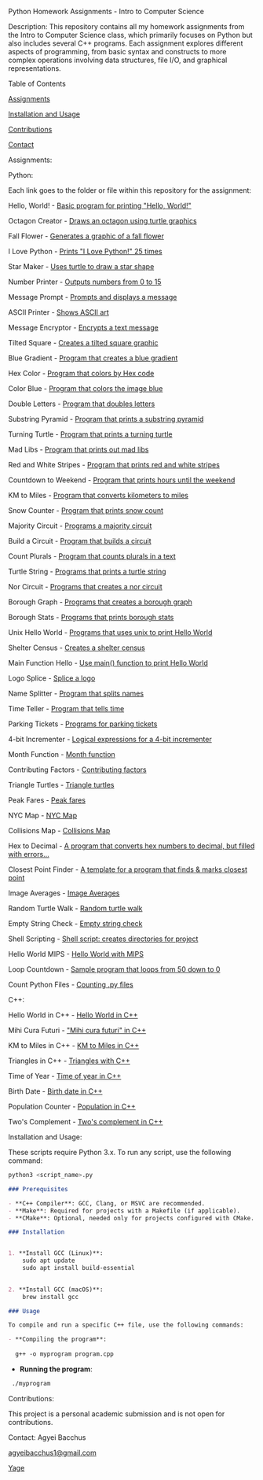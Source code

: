 Python Homework Assignments - Intro to Computer Science

Description:
This repository contains all my homework assignments from the Intro to Computer Science class, which primarily focuses on Python but also includes several C++ programs. Each assignment explores different aspects of programming, from basic syntax and constructs to more complex operations involving data structures, file I/O, and graphical representations.

Table of Contents

[Assignments](#Assignments)

[Installation and Usage](#InstallationandUsage)

[Contributions](#Contrabutions)

[Contact](#Contact)
	
	

Assignments:



Python:

Each link goes to the folder or file within this repository for the assignment:

Hello, World! - [Basic program for printing "Hello, World!"](https://github.com/Yage0110/CSCI-127/blob/main/HW1.py)

Octagon Creator - [Draws an octagon using turtle graphics](https://github.com/Yage0110/CSCI-127/blob/main/HW2.py)

Fall Flower - [Generates a graphic of a fall flower](https://github.com/Yage0110/CSCI-127/blob/main/HW3.py)

I Love Python - [Prints "I Love Python!" 25 times](https://github.com/Yage0110/CSCI-127/blob/main/HW4.py)

Star Maker - [Uses turtle to draw a star shape](https://github.com/Yage0110/CSCI-127/blob/main/HW5.py)

Number Printer - [Outputs numbers from 0 to 15](https://github.com/Yage0110/CSCI-127/blob/main/HW6.py)

Message Prompt - [Prompts and displays a message](https://github.com/Yage0110/CSCI-127/blob/main/HW7.py)

ASCII Printer - [Shows ASCII art](https://github.com/Yage0110/CSCI-127/blob/main/HW8.py)

Message Encryptor - [Encrypts a text message](https://github.com/Yage0110/CSCI-127/blob/main/HW9.py)

Tilted Square - [Creates a tilted square graphic](https://github.com/Yage0110/CSCI-127/blob/main/HW10.py)

Blue Gradient - [Program that creates a blue gradient](https://github.com/Yage0110/CSCI-127/blob/main/HW11.py)

Hex Color - [Program that colors by Hex code](https://github.com/Yage0110/CSCI-127/blob/main/HW12.py)

Color Blue - [Program that colors the image blue](https://github.com/Yage0110/CSCI-127/blob/main/HW13.py)

Double Letters - [Program that doubles letters](https://github.com/Yage0110/CSCI-127/blob/main/HW14.py)

Substring Pyramid - [Program that prints a substring pyramid](https://github.com/Yage0110/CSCI-127/blob/main/HW15.py)

Turning Turtle - [Program that prints a turning turtle](https://github.com/Yage0110/CSCI-127/blob/main/HW16.py)

Mad Libs - [Program that prints out mad libs](https://github.com/Yage0110/CSCI-127/blob/main/HW17.py)

Red and White Stripes - [Program that prints red and white stripes](https://github.com/Yage0110/CSCI-127/blob/main/HW18.py)

Countdown to Weekend - [Program that prints hours until the weekend](https://github.com/Yage0110/CSCI-127/blob/main/HW19.py)

KM to Miles - [Program that converts kilometers to miles](https://github.com/Yage0110/CSCI-127/blob/main/HW20.py)

Snow Counter - [Program that prints snow count](https://github.com/Yage0110/CSCI-127/blob/main/HW21.py)

Majority Circuit - [Programs a majority circuit](https://github.com/Yage0110/CSCI-127/blob/main/HW22.py)

Build a Circuit - [Program that builds a circuit](https://github.com/Yage0110/CSCI-127/blob/main/HW23.py)

Count Plurals - [Program that counts plurals in a text](https://github.com/Yage0110/CSCI-127/blob/main/HW24.py)

Turtle String - [Programs that prints a turtle string](https://github.com/Yage0110/CSCI-127/blob/main/HW25.py)

Nor Circuit - [Programs that creates a nor circuit](https://github.com/Yage0110/CSCI-127/blob/main/HW26.py)

Borough Graph - [Programs that creates a borough graph](https://github.com/Yage0110/CSCI-127/blob/main/HW27.py)

Borough Stats - [Programs that prints borough stats](https://github.com/Yage0110/CSCI-127/blob/main/HW28.py)

Unix Hello World - [Programs that uses unix to print Hello World](https://github.com/Yage0110/CSCI-127/blob/main/HW29.py)

Shelter Census - [Creates a shelter census](https://github.com/Yage0110/CSCI-127/blob/main/HW31.py)

Main Function Hello - [Use main() function to print Hello World](https://github.com/Yage0110/CSCI-127/blob/main/HW32.py)

Logo Splice - [Splice a logo](https://github.com/Yage0110/CSCI-127/blob/main/HW33.py)

Name Splitter - [Program that splits names](https://github.com/Yage0110/CSCI-127/blob/main/HW34.py)

Time Teller - [Program that tells time](https://github.com/Yage0110/CSCI-127/blob/main/HW35.py)

Parking Tickets - [Programs for parking tickets](https://github.com/Yage0110/CSCI-127/blob/main/HW36.py)

4-bit Incrementer - [Logical expressions for a 4-bit incrementer](https://github.com/Yage0110/CSCI-127/blob/main/HW37.py)

Month Function - [Month function](https://github.com/Yage0110/CSCI-127/blob/main/HW38.py)

Contributing Factors - [Contributing factors](https://github.com/Yage0110/CSCI-127/blob/main/HW39.py)

Triangle Turtles - [Triangle turtles](https://github.com/Yage0110/CSCI-127/blob/main/HW40.py)

Peak Fares - [Peak fares](https://github.com/Yage0110/CSCI-127/blob/main/HW41.py)

NYC Map - [NYC Map](https://github.com/Yage0110/CSCI-127/blob/main/HW42.py)

Collisions Map - [Collisions Map](https://github.com/Yage0110/CSCI-127/blob/main/HW43.py)

Hex to Decimal - [A program that converts hex numbers to decimal, but filled with errors...](https://github.com/Yage0110/CSCI-127/blob/main/HW44.py)

Closest Point Finder - [A template for a program that finds & marks closest point](https://github.com/Yage0110/CSCI-127/blob/main/HW45.py)

Image Averages - [Image Averages](https://github.com/Yage0110/CSCI-127/blob/main/HW46.py)

Random Turtle Walk - [Random turtle walk](https://github.com/Yage0110/CSCI-127/blob/main/HW47.py)

Empty String Check - [Empty string check](https://github.com/Yage0110/CSCI-127/blob/main/HW48.py)

Shell Scripting - [Shell script: creates directories for project](https://github.com/Yage0110/CSCI-127/blob/main/HW49.py)

Hello World MIPS - [Hello World with MIPS](https://github.com/Yage0110/CSCI-127/blob/main/HW50.py)

Loop Countdown - [Sample program that loops from 50 down to 0](https://github.com/Yage0110/CSCI-127/blob/main/HW51.py)

Count Python Files - [Counting .py files](https://github.com/Yage0110/CSCI-127/blob/main/HW52.py)


C++:

		
Hello World in C++ - [Hello World in C++](https://github.com/Yage0110/CSCI-127/blob/main/HW53.py)
		
Mihi Cura Futuri - ["Mihi cura futuri" in C++](https://github.com/Yage0110/CSCI-127/blob/main/HW54.py)
		
KM to Miles in C++ - [KM to Miles in C++](https://github.com/Yage0110/CSCI-127/blob/main/HW55.py)
		
Triangles in C++ - [Triangles with C++](https://github.com/Yage0110/CSCI-127/blob/main/HW56.py)
		
Time of Year - [Time of year in C++](https://github.com/Yage0110/CSCI-127/blob/main/HW57.py)
		
Birth Date - [Birth date in C++](https://github.com/Yage0110/CSCI-127/blob/main/HW58.py)
		
Population Counter - [Population in C++](https://github.com/Yage0110/CSCI-127/blob/main/HW59.py)
		
Two's Complement - [Two's complement in C++](https://github.com/Yage0110/CSCI-127/blob/main/HW60.py)
		
		

Installation and Usage:

These scripts require Python 3.x. To run any script, use the following command:

```bash
python3 <script_name>.py
```

```markdown
### Prerequisites

- **C++ Compiler**: GCC, Clang, or MSVC are recommended.
- **Make**: Required for projects with a Makefile (if applicable).
- **CMake**: Optional, needed only for projects configured with CMake.
```
```markdown
### Installation


1. **Install GCC (Linux)**:
   	sudo apt update
   	sudo apt install build-essential
   

2. **Install GCC (macOS)**:
   	brew install gcc
```
```markdown
### Usage

To compile and run a specific C++ file, use the following commands:

- **Compiling the program**:
  
  g++ -o myprogram program.cpp
```

- **Running the program**:
 ```bash
  ./myprogram
  ```




Contributions:

This project is a personal academic submission and is not open for contributions.





Contact:
Agyei Bacchus

agyeibacchus1@gmail.com

[Yage](https://github.com/Yage0110)
